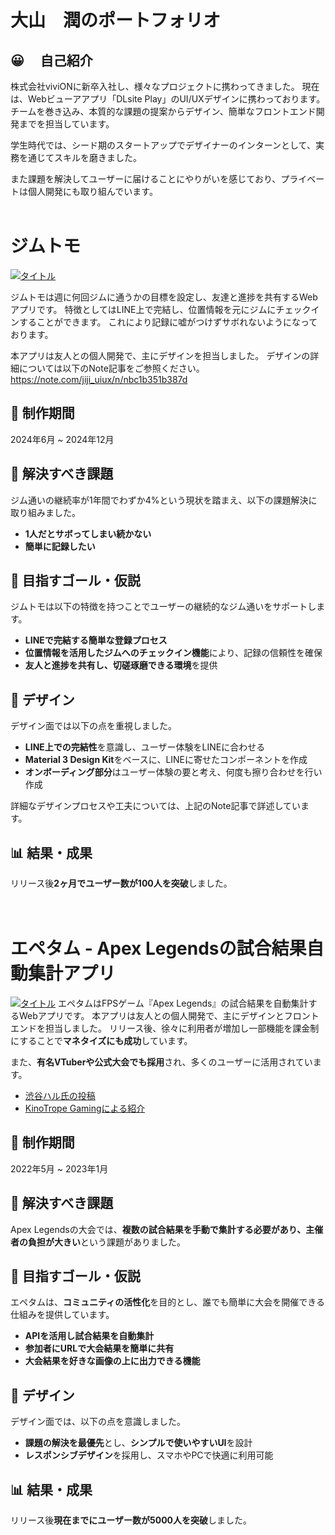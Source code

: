 # 大山　潤のポートフォリオ

## 😀 　自己紹介

株式会社viviONに新卒入社し、様々なプロジェクトに携わってきました。
現在は、Webビューアアプリ「DLsite Play」のUI/UXデザインに携わっております。
チームを巻き込み、本質的な課題の提案からデザイン、簡単なフロントエンド開発までを担当しています。

学生時代では、シード期のスタートアップでデザイナーのインターンとして、実務を通じてスキルを磨きました。

また課題を解決してユーザーに届けることにやりがいを感じており、プライベートは個人開発にも取り組んでいます。
<br><br>

# ジムトモ
[![タイトル](https://www.gymtomo.com/images/ogp.png)](https://www.gymtomo.com)

ジムトモは週に何回ジムに通うかの目標を設定し、友達と進捗を共有するWebアプリです。
特徴としてはLINE上で完結し、位置情報を元にジムにチェックインすることができます。
これにより記録に嘘がつけずサボれないようになっております。

本アプリは友人との個人開発で、主にデザインを担当しました。
デザインの詳細については以下のNote記事をご参照ください。  
https://note.com/jiji_uiux/n/nbc1b351b387d

## 📅 制作期間

2024年6月 ~ 2024年12月

## 🎯 解決すべき課題
ジム通いの継続率が1年間でわずか4%という現状を踏まえ、以下の課題解決に取り組みました。

- **1人だとサボってしまい続かない**
- **簡単に記録したい**

## 🚀 目指すゴール・仮説
ジムトモは以下の特徴を持つことでユーザーの継続的なジム通いをサポートします。

- **LINEで完結する簡単な登録プロセス**
- **位置情報を活用したジムへのチェックイン機能**により、記録の信頼性を確保
- **友人と進捗を共有し、切磋琢磨できる環境**を提供

## 🎨 デザイン
デザイン面では以下の点を重視しました。

- **LINE上での完結性**を意識し、ユーザー体験をLINEに合わせる
- **Material 3 Design Kit**をベースに、LINEに寄せたコンポーネントを作成
- **オンボーディング部分**はユーザー体験の要と考え、何度も擦り合わせを行い作成

詳細なデザインプロセスや工夫については、上記のNote記事で詳述しています。

## 📊 結果・成果
リリース後**2ヶ月でユーザー数が100人を突破**しました。      
<br><br>

# エペタム - Apex Legendsの試合結果自動集計アプリ
[![タイトル](https://apetamu.com/images/apetamu_ogp.png)](https://apetamu.com/)
エペタムはFPSゲーム『Apex Legends』の試合結果を自動集計するWebアプリです。
本アプリは友人との個人開発で、主にデザインとフロントエンドを担当しました。
リリース後、徐々に利用者が増加し一部機能を課金制にすることで**マネタイズにも成功**しています。

また、**有名VTuberや公式大会でも採用**され、多くのユーザーに活用されています。
- [渋谷ハル氏の投稿](https://x.com/shibuyahal/status/1825174463471866120?s=46&t=XxQ2hhdFh6Oy7Nd03sfJdA)
- [KinoTrope Gamingによる紹介](https://x.com/kinotropegaming/status/1569974245181992960?s=46&t=XxQ2hhdFh6Oy7Nd03sfJdA)


## 📅 制作期間
2022年5月 ~ 2023年1月

## 🎯 解決すべき課題
Apex Legendsの大会では、**複数の試合結果を手動で集計する必要があり、主催者の負担が大きい**という課題がありました。

## 🚀 目指すゴール・仮説
エペタムは、**コミュニティの活性化**を目的とし、誰でも簡単に大会を開催できる仕組みを提供しています。

- **APIを活用し試合結果を自動集計**
- **参加者にURLで大会結果を簡単に共有**
- **大会結果を好きな画像の上に出力できる機能**

## 🎨 デザイン
デザイン面では、以下の点を意識しました。

- **課題の解決を最優先**とし、**シンプルで使いやすいUI**を設計
- **レスポンシブデザイン**を採用し、スマホやPCで快適に利用可能

## 📊 結果・成果
リリース後**現在までにユーザー数が5000人を突破**しました。

